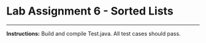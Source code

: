 # Lab Assignment 6 - Sorted Lists
---
**Instructions:** Build and compile Test.java. All test cases should pass.
